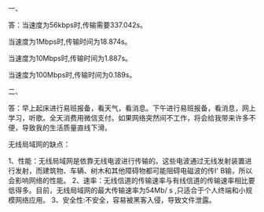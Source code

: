一、

答：当速度为56kbps时,传输需要337.042s。

当速度为1Mbps时,传输时间为18.874s。

当速度为10Mbps时,传输时间为1.887s。

当速度为100Mbps时,传输时间为0.189s。

二、

答：早上起床进行易班报备，看天气，看消息。下午进行易班报备，看消息，网上学习，听歌。全天消费用微信支付。如果网络突然间不工作，将会给我带来许多不便，导致我的生活质量直线下滑。

无线局域网的缺点：

1、性能：无线局域网是依靠无线电波进行传输的。这些电波通过无线发射装置进行发射，而建筑物、车辆、树木和其他障碍物都可能阻碍电磁波的传I' B输，所以会影响网络的性能。
2、速率：无线信道的传输速率与有线信道的传输速率相比要低得多。目前，无线局域网的最大传输速率为54Mb/ s ,只适合于个人终端和小规模网络应用。
3、安全性:不安全，容易被黑客入侵，导致文件泄露。


